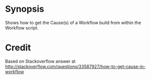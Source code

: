 # Synopsis
Shows how to get the Cause(s) of a Workflow build from within the
Workflow script.

# Credit
Based on Stackoverflow answer at http://stackoverflow.com/questions/33587927/how-to-get-cause-in-workflow
